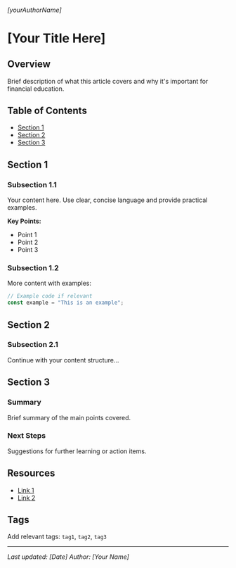 ###### [yourAuthorName]

# [Your Title Here]

## Overview

Brief description of what this article covers and why it's important for financial education.

## Table of Contents

- [Section 1](#section-1)
- [Section 2](#section-2)
- [Section 3](#section-3)

## Section 1

### Subsection 1.1

Your content here. Use clear, concise language and provide practical examples.

**Key Points:**
- Point 1
- Point 2
- Point 3

### Subsection 1.2

More content with examples:

```javascript
// Example code if relevant
const example = "This is an example";
```

## Section 2

### Subsection 2.1

Continue with your content structure...

## Section 3

### Summary

Brief summary of the main points covered.

### Next Steps

Suggestions for further learning or action items.

## Resources

- [Link 1](https://example.com)
- [Link 2](https://example.com)

## Tags

Add relevant tags: `tag1`, `tag2`, `tag3`

---

*Last updated: [Date]*
*Author: [Your Name]*
